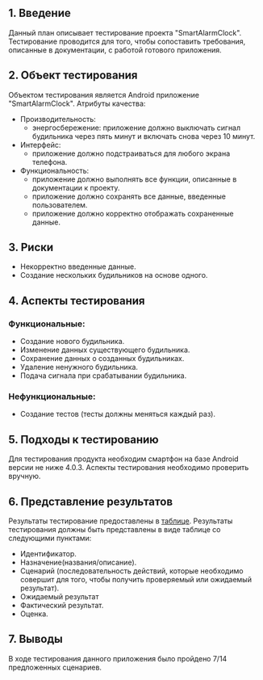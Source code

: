 ## 1. Введение
Данный план описывает тестирование проекта "SmartAlarmClock". Тестирование проводится для того, чтобы сопоставить требования, описанные в документации, с работой готового приложения. 
## 2. Объект тестирования 
Объектом тестирования является Android приложение "SmartAlarmClock".
Атрибуты качества:
- Производительность: 
   - энергосбережение: приложение должно выключать сигнал будильника через пять минут и включать снова через 10 минут.
- Интерфейс: 
   - приложение должно подстраиваться для любого экрана телефона.
- Функциональность: 
   - приложение должно выполнять все функции, описанные в документации к проекту.
   - приложение должно сохранять все данные, введенные пользователем.
   - приложение должно корректно отображать сохраненные данные.
## 3. Риски
- Некорректно введенные данные.
- Создание нескольких будильников на основе одного.
## 4. Аспекты тестирования
### Функциональные:
- Создание нового будильника.
- Изменение данных существующего будильника.
- Сохранение данных о созданных будильниках.
- Удаление ненужного будильника.
- Подача сигнала при срабатывании будильника.
### Нефункциональные:
- Создание тестов (тесты должны меняться каждый раз).
## 5. Подходы к тестированию
Для тестирования продукта необходим смартфон на базе Android версии не ниже 4.0.3. Аспекты тестирования необходимо проверить вручную.
## 6. Представление результатов
Результаты тестирование предоставлены в [таблице](https://github.com/DaryaKozukova/SmartAlarmClock/blob/master/Testing/TestResult.md).
Результаты тестирования должны быть представлены в виде таблице со следующими пунктами:
- Идентификатор.
- Назначение(названия/описание).
- Сценарий (последовательность действий, которые необходимо совершит для того, чтобы получить проверяемый или ожидаемый результат).
- Ожидаемый результат
- Фактический результат.
- Оценка.
## 7. Выводы
В ходе тестирования данного приложения было пройдено 7/14 предложенных сценариев. 
